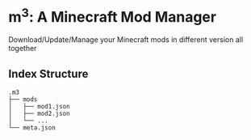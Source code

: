 # m<sup>3</sup>: A Minecraft Mod Manager

Download/Update/Manage your Minecraft mods in different version all together

## Index Structure

```plain
.m3
├── mods
│   ├── mod1.json
│   ├── mod2.json
│   └── ...
└── meta.json
```
